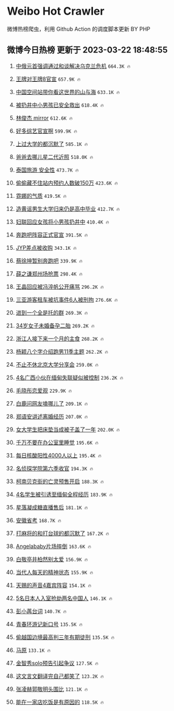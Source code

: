 # Weibo Hot Crawler 



微博热榜爬虫，利用 Github Action 的调度脚本更新 BY PHP 


## 微博今日热榜 更新于 2023-03-22 18:48:55 
1. [中俄元首强调通过和谈解决乌克兰危机](https://s.weibo.com/weibo?q=%23%E4%B8%AD%E4%BF%84%E5%85%83%E9%A6%96%E5%BC%BA%E8%B0%83%E9%80%9A%E8%BF%87%E5%92%8C%E8%B0%88%E8%A7%A3%E5%86%B3%E4%B9%8C%E5%85%8B%E5%85%B0%E5%8D%B1%E6%9C%BA%23&t=31&band_rank=1&Refer=top) `664.3K 🔥` 

1. [王牌对王牌8官宣](https://s.weibo.com/weibo?q=%23%E7%8E%8B%E7%89%8C%E5%AF%B9%E7%8E%8B%E7%89%8C8%E5%AE%98%E5%AE%A3%23&t=31&band_rank=2&Refer=top) `657.9K 🔥` 

1. [中国空间站带你看这世界的山与海](https://s.weibo.com/weibo?q=%23%E4%B8%AD%E5%9B%BD%E7%A9%BA%E9%97%B4%E7%AB%99%E5%B8%A6%E4%BD%A0%E7%9C%8B%E8%BF%99%E4%B8%96%E7%95%8C%E7%9A%84%E5%B1%B1%E4%B8%8E%E6%B5%B7%23&t=31&band_rank=3&Refer=top) `633.1K 🔥` 

1. [被扔井中小男孩已安全救出](https://s.weibo.com/weibo?q=%23%E8%A2%AB%E6%89%94%E4%BA%95%E4%B8%AD%E5%B0%8F%E7%94%B7%E5%AD%A9%E5%B7%B2%E5%AE%89%E5%85%A8%E6%95%91%E5%87%BA%23&t=31&band_rank=4&Refer=top) `618.4K 🔥` 

1. [林俊杰 mirror](https://s.weibo.com/weibo?q=%E6%9E%97%E4%BF%8A%E6%9D%B0%20mirror&t=31&band_rank=5&Refer=top) `612.6K 🔥` 

1. [好多综艺官宣啊](https://s.weibo.com/weibo?q=%23%E5%A5%BD%E5%A4%9A%E7%BB%BC%E8%89%BA%E5%AE%98%E5%AE%A3%E5%95%8A%23&t=31&band_rank=6&Refer=top) `599.9K 🔥` 

1. [上过大学的都沉默了](https://s.weibo.com/weibo?q=%23%E4%B8%8A%E8%BF%87%E5%A4%A7%E5%AD%A6%E7%9A%84%E9%83%BD%E6%B2%89%E9%BB%98%E4%BA%86%23&t=31&band_rank=7&Refer=top) `585.1K 🔥` 

1. [爸爸去哪儿星二代近照](https://s.weibo.com/weibo?q=%23%E7%88%B8%E7%88%B8%E5%8E%BB%E5%93%AA%E5%84%BF%E6%98%9F%E4%BA%8C%E4%BB%A3%E8%BF%91%E7%85%A7%23&t=31&band_rank=8&Refer=top) `518.0K 🔥` 

1. [泰国旅游 安全性](https://s.weibo.com/weibo?q=%E6%B3%B0%E5%9B%BD%E6%97%85%E6%B8%B8%20%E5%AE%89%E5%85%A8%E6%80%A7&t=31&band_rank=9&Refer=top) `473.7K 🔥` 

1. [偷偷藏不住站内预约人数破150万](https://s.weibo.com/weibo?q=%23%E5%81%B7%E5%81%B7%E8%97%8F%E4%B8%8D%E4%BD%8F%E7%AB%99%E5%86%85%E9%A2%84%E7%BA%A6%E4%BA%BA%E6%95%B0%E7%A0%B4150%E4%B8%87%23&t=31&band_rank=10&Refer=top) `423.6K 🔥` 

1. [霓娜的气质](https://s.weibo.com/weibo?q=%E9%9C%93%E5%A8%9C%E7%9A%84%E6%B0%94%E8%B4%A8&t=31&band_rank=11&Refer=top) `419.5K 🔥` 

1. [造黄谣男生大学归来仍是高中毕业](https://s.weibo.com/weibo?q=%23%E9%80%A0%E9%BB%84%E8%B0%A3%E7%94%B7%E7%94%9F%E5%A4%A7%E5%AD%A6%E5%BD%92%E6%9D%A5%E4%BB%8D%E6%98%AF%E9%AB%98%E4%B8%AD%E6%AF%95%E4%B8%9A%23&t=31&band_rank=12&Refer=top) `412.7K 🔥` 

1. [妇联回应女孩将小男孩扔井中](https://s.weibo.com/weibo?q=%23%E5%A6%87%E8%81%94%E5%9B%9E%E5%BA%94%E5%A5%B3%E5%AD%A9%E5%B0%86%E5%B0%8F%E7%94%B7%E5%AD%A9%E6%89%94%E4%BA%95%E4%B8%AD%23&t=31&band_rank=13&Refer=top) `410.4K 🔥` 

1. [奔跑吧阵容正式官宣](https://s.weibo.com/weibo?q=%23%E5%A5%94%E8%B7%91%E5%90%A7%E9%98%B5%E5%AE%B9%E6%AD%A3%E5%BC%8F%E5%AE%98%E5%AE%A3%23&t=31&band_rank=14&Refer=top) `391.5K 🔥` 

1. [JYP差点被收购](https://s.weibo.com/weibo?q=JYP%E5%B7%AE%E7%82%B9%E8%A2%AB%E6%94%B6%E8%B4%AD&t=31&band_rank=15&Refer=top) `343.1K 🔥` 

1. [蔡徐坤暂别奔跑吧](https://s.weibo.com/weibo?q=%E8%94%A1%E5%BE%90%E5%9D%A4%E6%9A%82%E5%88%AB%E5%A5%94%E8%B7%91%E5%90%A7&t=31&band_rank=16&Refer=top) `339.9K 🔥` 

1. [薛之谦郑州场抢票](https://s.weibo.com/weibo?q=%E8%96%9B%E4%B9%8B%E8%B0%A6%E9%83%91%E5%B7%9E%E5%9C%BA%E6%8A%A2%E7%A5%A8&t=31&band_rank=17&Refer=top) `298.4K 🔥` 

1. [王晶回应被冯淬帆公开痛骂](https://s.weibo.com/weibo?q=%23%E7%8E%8B%E6%99%B6%E5%9B%9E%E5%BA%94%E8%A2%AB%E5%86%AF%E6%B7%AC%E5%B8%86%E5%85%AC%E5%BC%80%E7%97%9B%E9%AA%82%23&t=31&band_rank=18&Refer=top) `296.2K 🔥` 

1. [三亚游客租车被坑事件6人被刑拘](https://s.weibo.com/weibo?q=%23%E4%B8%89%E4%BA%9A%E6%B8%B8%E5%AE%A2%E7%A7%9F%E8%BD%A6%E8%A2%AB%E5%9D%91%E4%BA%8B%E4%BB%B66%E4%BA%BA%E8%A2%AB%E5%88%91%E6%8B%98%23&t=31&band_rank=19&Refer=top) `276.6K 🔥` 

1. [进到一个全是托的群](https://s.weibo.com/weibo?q=%23%E8%BF%9B%E5%88%B0%E4%B8%80%E4%B8%AA%E5%85%A8%E6%98%AF%E6%89%98%E7%9A%84%E7%BE%A4%23&t=31&band_rank=20&Refer=top) `269.3K 🔥` 

1. [34岁女子未婚备孕二胎](https://s.weibo.com/weibo?q=%2334%E5%B2%81%E5%A5%B3%E5%AD%90%E6%9C%AA%E5%A9%9A%E5%A4%87%E5%AD%95%E4%BA%8C%E8%83%8E%23&t=31&band_rank=21&Refer=top) `269.2K 🔥` 

1. [浙江人接下来一个月的主食](https://s.weibo.com/weibo?q=%23%E6%B5%99%E6%B1%9F%E4%BA%BA%E6%8E%A5%E4%B8%8B%E6%9D%A5%E4%B8%80%E4%B8%AA%E6%9C%88%E7%9A%84%E4%B8%BB%E9%A3%9F%23&t=31&band_rank=22&Refer=top) `268.2K 🔥` 

1. [杨颖八个字介绍跑男11季主题](https://s.weibo.com/weibo?q=%23%E6%9D%A8%E9%A2%96%E5%85%AB%E4%B8%AA%E5%AD%97%E4%BB%8B%E7%BB%8D%E8%B7%91%E7%94%B711%E5%AD%A3%E4%B8%BB%E9%A2%98%23&t=31&band_rank=23&Refer=top) `262.2K 🔥` 

1. [不止不休北京大学分享会](https://s.weibo.com/weibo?q=%23%E4%B8%8D%E6%AD%A2%E4%B8%8D%E4%BC%91%E5%8C%97%E4%BA%AC%E5%A4%A7%E5%AD%A6%E5%88%86%E4%BA%AB%E4%BC%9A%23&t=31&band_rank=24&Refer=top) `259.0K 🔥` 

1. [4名广西小伙在缅甸失联疑似被控制](https://s.weibo.com/weibo?q=%234%E5%90%8D%E5%B9%BF%E8%A5%BF%E5%B0%8F%E4%BC%99%E5%9C%A8%E7%BC%85%E7%94%B8%E5%A4%B1%E8%81%94%E7%96%91%E4%BC%BC%E8%A2%AB%E6%8E%A7%E5%88%B6%23&t=31&band_rank=25&Refer=top) `236.2K 🔥` 

1. [毛晓彤恋爱观](https://s.weibo.com/weibo?q=%E6%AF%9B%E6%99%93%E5%BD%A4%E6%81%8B%E7%88%B1%E8%A7%82&t=31&band_rank=26&Refer=top) `229.9K 🔥` 

1. [白鹿问网友嗑哪儿了](https://s.weibo.com/weibo?q=%23%E7%99%BD%E9%B9%BF%E9%97%AE%E7%BD%91%E5%8F%8B%E5%97%91%E5%93%AA%E5%84%BF%E4%BA%86%23&t=31&band_rank=27&Refer=top) `209.1K 🔥` 

1. [郑语安讲述离婚经历](https://s.weibo.com/weibo?q=%23%E9%83%91%E8%AF%AD%E5%AE%89%E8%AE%B2%E8%BF%B0%E7%A6%BB%E5%A9%9A%E7%BB%8F%E5%8E%86%23&t=31&band_rank=28&Refer=top) `207.0K 🔥` 

1. [女大学生把床垫当成被子盖了一年](https://s.weibo.com/weibo?q=%23%E5%A5%B3%E5%A4%A7%E5%AD%A6%E7%94%9F%E6%8A%8A%E5%BA%8A%E5%9E%AB%E5%BD%93%E6%88%90%E8%A2%AB%E5%AD%90%E7%9B%96%E4%BA%86%E4%B8%80%E5%B9%B4%23&t=31&band_rank=29&Refer=top) `202.0K 🔥` 

1. [千万不要在办公室里睡觉](https://s.weibo.com/weibo?q=%23%E5%8D%83%E4%B8%87%E4%B8%8D%E8%A6%81%E5%9C%A8%E5%8A%9E%E5%85%AC%E5%AE%A4%E9%87%8C%E7%9D%A1%E8%A7%89%23&t=31&band_rank=30&Refer=top) `195.6K 🔥` 

1. [每日核酸阳性4000人以上](https://s.weibo.com/weibo?q=%23%E6%AF%8F%E6%97%A5%E6%A0%B8%E9%85%B8%E9%98%B3%E6%80%A74000%E4%BA%BA%E4%BB%A5%E4%B8%8A%23&t=31&band_rank=31&Refer=top) `195.4K 🔥` 

1. [名侦探学院第六季收官](https://s.weibo.com/weibo?q=%23%E5%90%8D%E4%BE%A6%E6%8E%A2%E5%AD%A6%E9%99%A2%E7%AC%AC%E5%85%AD%E5%AD%A3%E6%94%B6%E5%AE%98%23&t=31&band_rank=32&Refer=top) `194.3K 🔥` 

1. [柯南贝克街的亡灵预售开启](https://s.weibo.com/weibo?q=%23%E6%9F%AF%E5%8D%97%E8%B4%9D%E5%85%8B%E8%A1%97%E7%9A%84%E4%BA%A1%E7%81%B5%E9%A2%84%E5%94%AE%E5%BC%80%E5%90%AF%23&t=31&band_rank=33&Refer=top) `188.3K 🔥` 

1. [4名学生被引诱至缅甸全程经历](https://s.weibo.com/weibo?q=%234%E5%90%8D%E5%AD%A6%E7%94%9F%E8%A2%AB%E5%BC%95%E8%AF%B1%E8%87%B3%E7%BC%85%E7%94%B8%E5%85%A8%E7%A8%8B%E7%BB%8F%E5%8E%86%23&t=31&band_rank=34&Refer=top) `183.9K 🔥` 

1. [星落凝成糖直播售后](https://s.weibo.com/weibo?q=%23%E6%98%9F%E8%90%BD%E5%87%9D%E6%88%90%E7%B3%96%E7%9B%B4%E6%92%AD%E5%94%AE%E5%90%8E%23&t=31&band_rank=35&Refer=top) `181.1K 🔥` 

1. [安徽省考](https://s.weibo.com/weibo?q=%23%E5%AE%89%E5%BE%BD%E7%9C%81%E8%80%83%23&t=31&band_rank=36&Refer=top) `168.7K 🔥` 

1. [打麻将的和打台球的都沉默了](https://s.weibo.com/weibo?q=%23%E6%89%93%E9%BA%BB%E5%B0%86%E7%9A%84%E5%92%8C%E6%89%93%E5%8F%B0%E7%90%83%E7%9A%84%E9%83%BD%E6%B2%89%E9%BB%98%E4%BA%86%23&t=31&band_rank=37&Refer=top) `167.2K 🔥` 

1. [Angelababy片场摔倒](https://s.weibo.com/weibo?q=%23Angelababy%E7%89%87%E5%9C%BA%E6%91%94%E5%80%92%23&t=31&band_rank=38&Refer=top) `163.6K 🔥` 

1. [白敬亭井柏然别太爱](https://s.weibo.com/weibo?q=%23%E7%99%BD%E6%95%AC%E4%BA%AD%E4%BA%95%E6%9F%8F%E7%84%B6%E5%88%AB%E5%A4%AA%E7%88%B1%23&t=31&band_rank=39&Refer=top) `156.9K 🔥` 

1. [当代人每天的精神状态](https://s.weibo.com/weibo?q=%23%E5%BD%93%E4%BB%A3%E4%BA%BA%E6%AF%8F%E5%A4%A9%E7%9A%84%E7%B2%BE%E7%A5%9E%E7%8A%B6%E6%80%81%23&t=31&band_rank=40&Refer=top) `155.9K 🔥` 

1. [天赐的声音4嘉宾阵容](https://s.weibo.com/weibo?q=%23%E5%A4%A9%E8%B5%90%E7%9A%84%E5%A3%B0%E9%9F%B34%E5%98%89%E5%AE%BE%E9%98%B5%E5%AE%B9%23&t=31&band_rank=41&Refer=top) `154.1K 🔥` 

1. [5名日本人入室抢劫两名中国人](https://s.weibo.com/weibo?q=%235%E5%90%8D%E6%97%A5%E6%9C%AC%E4%BA%BA%E5%85%A5%E5%AE%A4%E6%8A%A2%E5%8A%AB%E4%B8%A4%E5%90%8D%E4%B8%AD%E5%9B%BD%E4%BA%BA%23&t=31&band_rank=42&Refer=top) `146.1K 🔥` 

1. [彭小苒台词](https://s.weibo.com/weibo?q=%E5%BD%AD%E5%B0%8F%E8%8B%92%E5%8F%B0%E8%AF%8D&t=31&band_rank=43&Refer=top) `140.7K 🔥` 

1. [青春环游记新口号](https://s.weibo.com/weibo?q=%23%E9%9D%92%E6%98%A5%E7%8E%AF%E6%B8%B8%E8%AE%B0%E6%96%B0%E5%8F%A3%E5%8F%B7%23&t=31&band_rank=44&Refer=top) `135.5K 🔥` 

1. [偷越国边境最高判三年有期徒刑](https://s.weibo.com/weibo?q=%23%E5%81%B7%E8%B6%8A%E5%9B%BD%E8%BE%B9%E5%A2%83%E6%9C%80%E9%AB%98%E5%88%A4%E4%B8%89%E5%B9%B4%E6%9C%89%E6%9C%9F%E5%BE%92%E5%88%91%23&t=31&band_rank=45&Refer=top) `135.5K 🔥` 

1. [马原](https://s.weibo.com/weibo?q=%E9%A9%AC%E5%8E%9F&t=31&band_rank=46&Refer=top) `133.1K 🔥` 

1. [金智秀solo预告引起争议](https://s.weibo.com/weibo?q=%23%E9%87%91%E6%99%BA%E7%A7%80solo%E9%A2%84%E5%91%8A%E5%BC%95%E8%B5%B7%E4%BA%89%E8%AE%AE%23&t=31&band_rank=47&Refer=top) `127.5K 🔥` 

1. [这文言文翻译完自己都笑了](https://s.weibo.com/weibo?q=%23%E8%BF%99%E6%96%87%E8%A8%80%E6%96%87%E7%BF%BB%E8%AF%91%E5%AE%8C%E8%87%AA%E5%B7%B1%E9%83%BD%E7%AC%91%E4%BA%86%23&t=31&band_rank=48&Refer=top) `123.2K 🔥` 

1. [张凌赫郭敬明头围比](https://s.weibo.com/weibo?q=%23%E5%BC%A0%E5%87%8C%E8%B5%AB%E9%83%AD%E6%95%AC%E6%98%8E%E5%A4%B4%E5%9B%B4%E6%AF%94%23&t=31&band_rank=49&Refer=top) `121.1K 🔥` 

1. [能在一家店吃饭是有原因的](https://s.weibo.com/weibo?q=%23%E8%83%BD%E5%9C%A8%E4%B8%80%E5%AE%B6%E5%BA%97%E5%90%83%E9%A5%AD%E6%98%AF%E6%9C%89%E5%8E%9F%E5%9B%A0%E7%9A%84%23&t=31&band_rank=50&Refer=top) `118.5K 🔥` 

